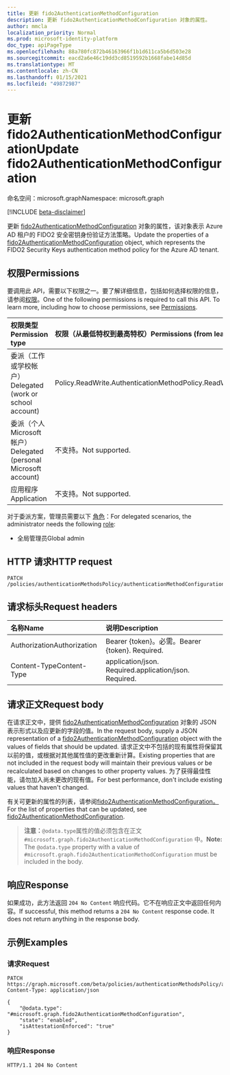 ```yaml
---
title: 更新 fido2AuthenticationMethodConfiguration
description: 更新 fido2AuthenticationMethodConfiguration 对象的属性。
author: mmcla
localization_priority: Normal
ms.prod: microsoft-identity-platform
doc_type: apiPageType
ms.openlocfilehash: 88a780fc872b46163966f1b1d611ca5b6d503e28
ms.sourcegitcommit: eacd2a6e46c19dd3cd8519592b1668fabe14d85d
ms.translationtype: MT
ms.contentlocale: zh-CN
ms.lasthandoff: 01/15/2021
ms.locfileid: "49872987"
---
```

# <a name="update-fido2authenticationmethodconfiguration"></a><span data-ttu-id="277b9-103">更新 fido2AuthenticationMethodConfiguration</span><span class="sxs-lookup"><span data-stu-id="277b9-103">Update fido2AuthenticationMethodConfiguration</span></span>
<span data-ttu-id="277b9-104">命名空间：microsoft.graph</span><span class="sxs-lookup"><span data-stu-id="277b9-104">Namespace: microsoft.graph</span></span>

[!INCLUDE [beta-disclaimer](../../includes/beta-disclaimer.md)]

<span data-ttu-id="277b9-105">更新 [fido2AuthenticationMethodConfiguration](../resources/fido2authenticationmethodconfiguration.md) 对象的属性，该对象表示 Azure AD 租户的 FIDO2 安全密钥身份验证方法策略。</span><span class="sxs-lookup"><span data-stu-id="277b9-105">Update the properties of a [fido2AuthenticationMethodConfiguration](../resources/fido2authenticationmethodconfiguration.md) object, which represents the FIDO2 Security Keys authentication method policy for the Azure AD tenant.</span></span>

## <a name="permissions"></a><span data-ttu-id="277b9-106">权限</span><span class="sxs-lookup"><span data-stu-id="277b9-106">Permissions</span></span>
<span data-ttu-id="277b9-p101">要调用此 API，需要以下权限之一。要了解详细信息，包括如何选择权限的信息，请参阅[权限](/graph/permissions-reference)。</span><span class="sxs-lookup"><span data-stu-id="277b9-p101">One of the following permissions is required to call this API. To learn more, including how to choose permissions, see [Permissions](/graph/permissions-reference).</span></span>

|<span data-ttu-id="277b9-109">权限类型</span><span class="sxs-lookup"><span data-stu-id="277b9-109">Permission type</span></span>|<span data-ttu-id="277b9-110">权限（从最低特权到最高特权）</span><span class="sxs-lookup"><span data-stu-id="277b9-110">Permissions (from least to most privileged)</span></span>|
|:---|:---|
|<span data-ttu-id="277b9-111">委派（工作或学校帐户）</span><span class="sxs-lookup"><span data-stu-id="277b9-111">Delegated (work or school account)</span></span>|<span data-ttu-id="277b9-112">Policy.ReadWrite.AuthenticationMethod</span><span class="sxs-lookup"><span data-stu-id="277b9-112">Policy.ReadWrite.AuthenticationMethod</span></span>|
|<span data-ttu-id="277b9-113">委派（个人 Microsoft 帐户）</span><span class="sxs-lookup"><span data-stu-id="277b9-113">Delegated (personal Microsoft account)</span></span>|<span data-ttu-id="277b9-114">不支持。</span><span class="sxs-lookup"><span data-stu-id="277b9-114">Not supported.</span></span>|
|<span data-ttu-id="277b9-115">应用程序</span><span class="sxs-lookup"><span data-stu-id="277b9-115">Application</span></span>|<span data-ttu-id="277b9-116">不支持。</span><span class="sxs-lookup"><span data-stu-id="277b9-116">Not supported.</span></span>|

<span data-ttu-id="277b9-117">对于委派方案，管理员需要以下 [角色](/azure/active-directory/users-groups-roles/directory-assign-admin-roles#available-roles)：</span><span class="sxs-lookup"><span data-stu-id="277b9-117">For delegated scenarios, the administrator needs the following [role](/azure/active-directory/users-groups-roles/directory-assign-admin-roles#available-roles):</span></span>

* <span data-ttu-id="277b9-118">全局管理员</span><span class="sxs-lookup"><span data-stu-id="277b9-118">Global admin</span></span>


## <a name="http-request"></a><span data-ttu-id="277b9-119">HTTP 请求</span><span class="sxs-lookup"><span data-stu-id="277b9-119">HTTP request</span></span>

<!-- {
  "blockType": "ignored"
}
-->
``` http
PATCH /policies/authenticationMethodsPolicy/authenticationMethodConfigurations/fido2
```

## <a name="request-headers"></a><span data-ttu-id="277b9-120">请求标头</span><span class="sxs-lookup"><span data-stu-id="277b9-120">Request headers</span></span>
|<span data-ttu-id="277b9-121">名称</span><span class="sxs-lookup"><span data-stu-id="277b9-121">Name</span></span>|<span data-ttu-id="277b9-122">说明</span><span class="sxs-lookup"><span data-stu-id="277b9-122">Description</span></span>|
|:---|:---|
|<span data-ttu-id="277b9-123">Authorization</span><span class="sxs-lookup"><span data-stu-id="277b9-123">Authorization</span></span>|<span data-ttu-id="277b9-p102">Bearer {token}。必需。</span><span class="sxs-lookup"><span data-stu-id="277b9-p102">Bearer {token}. Required.</span></span>|
|<span data-ttu-id="277b9-126">Content-Type</span><span class="sxs-lookup"><span data-stu-id="277b9-126">Content-Type</span></span>|<span data-ttu-id="277b9-p103">application/json. Required.</span><span class="sxs-lookup"><span data-stu-id="277b9-p103">application/json. Required.</span></span>|

## <a name="request-body"></a><span data-ttu-id="277b9-129">请求正文</span><span class="sxs-lookup"><span data-stu-id="277b9-129">Request body</span></span>
<span data-ttu-id="277b9-130">在请求正文中，提供 [fido2AuthenticationMethodConfiguration](../resources/fido2authenticationmethodconfiguration.md) 对象的 JSON 表示形式以及应更新的字段的值。</span><span class="sxs-lookup"><span data-stu-id="277b9-130">In the request body, supply a JSON representation of a [fido2AuthenticationMethodConfiguration](../resources/fido2authenticationmethodconfiguration.md) object with the values of fields that should be updated.</span></span> <span data-ttu-id="277b9-131">请求正文中不包括的现有属性将保留其以前的值，或根据对其他属性值的更改重新计算。</span><span class="sxs-lookup"><span data-stu-id="277b9-131">Existing properties that are not included in the request body will maintain their previous values or be recalculated based on changes to other property values.</span></span> <span data-ttu-id="277b9-132">为了获得最佳性能，请勿加入尚未更改的现有值。</span><span class="sxs-lookup"><span data-stu-id="277b9-132">For best performance, don't include existing values that haven't changed.</span></span>

<span data-ttu-id="277b9-133">有关可更新的属性的列表，请参阅[fido2AuthenticationMethodConfiguration。](../resources/fido2authenticationmethodconfiguration.md)</span><span class="sxs-lookup"><span data-stu-id="277b9-133">For the list of properties that can be updated, see [fido2AuthenticationMethodConfiguration](../resources/fido2authenticationmethodconfiguration.md).</span></span>

><span data-ttu-id="277b9-134">**注意：**`@odata.type`属性的值必须包含在正文 `#microsoft.graph.fido2AuthenticationMethodConfiguration` 中。</span><span class="sxs-lookup"><span data-stu-id="277b9-134">**Note:** The `@odata.type` property with a value of `#microsoft.graph.fido2AuthenticationMethodConfiguration` must be included in the body.</span></span>


## <a name="response"></a><span data-ttu-id="277b9-135">响应</span><span class="sxs-lookup"><span data-stu-id="277b9-135">Response</span></span>

<span data-ttu-id="277b9-p105">如果成功，此方法返回 `204 No Content` 响应代码。它不在响应正文中返回任何内容。</span><span class="sxs-lookup"><span data-stu-id="277b9-p105">If successful, this method returns a `204 No Content` response code. It does not return anything in the response body.</span></span>

## <a name="examples"></a><span data-ttu-id="277b9-138">示例</span><span class="sxs-lookup"><span data-stu-id="277b9-138">Examples</span></span>

### <a name="request"></a><span data-ttu-id="277b9-139">请求</span><span class="sxs-lookup"><span data-stu-id="277b9-139">Request</span></span>
<!-- {
  "blockType": "request",
  "name": "update_fido2authenticationmethodconfiguration"
}
-->
``` http
PATCH https://graph.microsoft.com/beta/policies/authenticationMethodsPolicy/authenticationMethodConfigurations/fido2
Content-Type: application/json

{
    "@odata.type": "#microsoft.graph.fido2AuthenticationMethodConfiguration",
    "state": "enabled",
    "isAttestationEnforced": "true"
}
```


### <a name="response"></a><span data-ttu-id="277b9-140">响应</span><span class="sxs-lookup"><span data-stu-id="277b9-140">Response</span></span>
<!-- {
  "blockType": "response",
  "truncated": true
}
-->
``` http
HTTP/1.1 204 No Content
```

